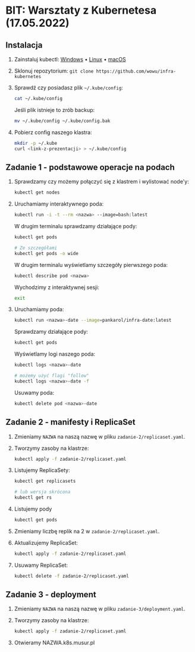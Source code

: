 # BIT: Warsztaty z Kubernetesa (17.05.2022)

## Instalacja

1. Zainstaluj kubectl: [Windows](https://kubernetes.io/docs/tasks/tools/install-kubectl-windows/) &bull; [Linux](https://kubernetes.io/docs/tasks/tools/install-kubectl-linux/) &bull; [macOS](https://kubernetes.io/docs/tasks/tools/install-kubectl-macos/)
2. Sklonuj repozytorium: `git clone https://github.com/wowu/infra-kubernetes`
3. Sprawdź czy posiadasz plik `~/.kube/config`:
   
   ```bash
   cat ~/.kube/config
   ```
   Jeśli plik istnieje to zrób backup:

   ```bash
   mv ~/.kube/config ~/.kube/config.bak
   ```

4. Pobierz config naszego klastra:
   
   ```bash
   mkdir -p ~/.kube
   curl <link-z-prezentacji> > ~/.kube/config
   ```

## Zadanie 1 - podstawowe operacje na podach

1. Sprawdzamy czy możemy połączyć się z klastrem i wylistować node'y:

    ```bash
    kubectl get nodes
    ```

2. Uruchamiamy interaktywnego poda:

    ```bash
    kubectl run -i -t --rm <nazwa> --image=bash:latest
    ```
  
    W drugim terminalu sprawdzamy działające pody:

    ```bash
    kubectl get pods

    # Ze szczegółami
    kubectl get pods -o wide
    ```

    W drugim terminalu wyświetlamy szczegóły pierwszego poda:

    ```bash
    kubectl describe pod <nazwa>
    ```

    Wychodzimy z interaktywnej sesji:

    ```bash
    exit
    ```

3. Uruchamiamy poda:

    ```bash
    kubectl run <nazwa>-date --image=pankarol/infra-date:latest
    ```

    Sprawdzamy działające pody:

    ```bash
    kubectl get pods
    ```

    Wyświetlamy logi naszego poda:

    ```bash
    kubectl logs <nazwa>-date

    # możemy użyć flagi "follow"
    kubectl logs <nazwa>-date -f
    ```

    Usuwamy poda:

    ```bash
    kubectl delete pod <nazwa>-date
    ```

## Zadanie 2 - manifesty i ReplicaSet

1. Zmieniamy `NAZWA` na naszą nazwę w pliku `zadanie-2/replicaset.yaml`.
2. Tworzymy zasoby na klastrze:
   
    ```bash
    kubectl apply -f zadanie-2/replicaset.yaml
    ```
3. Listujemy ReplicaSety:

    ```bash
    kubectl get replicasets

    # lub wersja skrócona
    kubectl get rs
    ```

4. Listujemy pody

    ```bash
    kubectl get pods
    ```

5. Zmieniamy liczbę replik na 2 w `zadanie-2/replicaset.yaml`.
6. Aktualizujemy ReplicaSet:
   
    ```bash
    kubectl apply -f zadanie-2/replicaset.yaml
    ```
7. Usuwamy ReplicaSet:
   
    ```bash
    kubectl delete -f zadanie-2/replicaset.yaml
    ```

## Zadanie 3 - deployment

1. Zmieniamy `NAZWA` na naszą nazwę w pliku `zadanie-3/deployment.yaml`.
2. Tworzymy zasoby na klastrze:
   
    ```bash
    kubectl apply -f zadanie-2/replicaset.yaml
    ```
3. Otwieramy NAZWA.k8s.musur.pl
